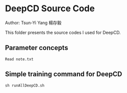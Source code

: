 # DeepCD Source Code

Author: Tsun-Yi Yang 楊存毅

This folder presents the source codes I used for DeepCD.

## Parameter concepts
```
Read note.txt
```

## Simple training command for DeepCD
```
sh runAllDeepCD.sh
```
